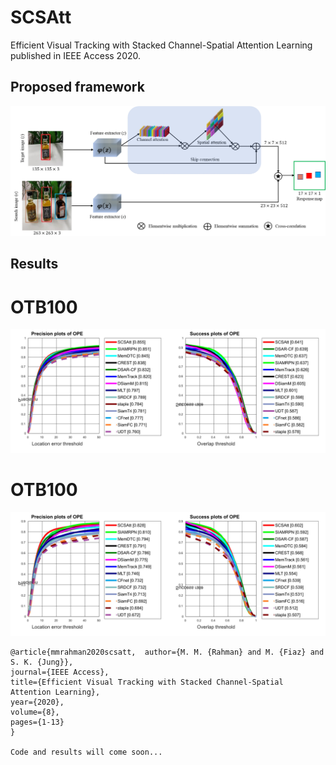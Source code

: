 # SCSAtt
Efficient Visual Tracking with Stacked Channel-Spatial Attention Learning published in IEEE Access 2020.

## Proposed framework

![example](https://github.com/maklachur/SCSAtt/blob/master/Framework.jpg)

## Results
# OTB100
![example](https://github.com/maklachur/SCSAtt/blob/master/otb100_result.jpg)
# OTB100
![example](https://github.com/maklachur/SCSAtt/blob/master/OTB50_result.jpg)

```
@article{mmrahman2020scsatt,  author={M. M. {Rahman} and M. {Fiaz} and S. K. {Jung}},  
journal={IEEE Access},  
title={Efficient Visual Tracking with Stacked Channel-Spatial Attention Learning}, 
year={2020},  
volume={8},
pages={1-13}
}

Code and results will come soon...
